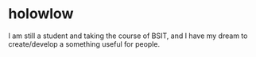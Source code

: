 # holowlow
I am still a student and taking the course of BSIT, and I have my dream to create/develop a something useful for people.
